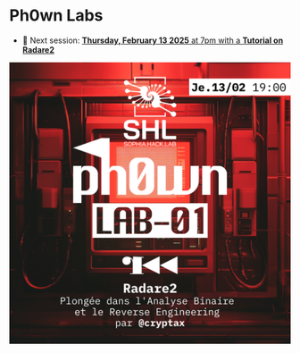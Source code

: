 # Ph0wn Labs

- :date: Next session: [**Thursday, February 13 2025** at 7pm with a **Tutorial on Radare2**](./lab-01/README.md)

![](./images/ph0wn.Labs_LAB-01.png)
